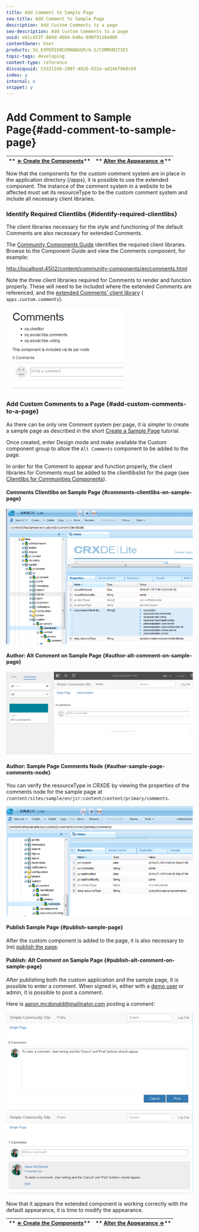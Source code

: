```yaml
---
title: Add Comment to Sample Page
seo-title: Add Comment to Sample Page
description: Add Custom Comments to a page
seo-description: Add Custom Comments to a page
uuid: e61cd53f-884d-46b6-b48e-090f9116e008
contentOwner: User
products: SG_EXPERIENCEMANAGER/6.5/COMMUNITIES
topic-tags: developing
content-type: reference
discoiquuid: 53321160-208f-4826-922a-ad246f960cb9
index: y
internal: n
snippet: y
---
```


# Add Comment to Sample Page{#add-comment-to-sample-page}

| ** [⇐ Create the Components](/communities/using/extend-create-components.md)** |** [Alter the Appearance ⇒](../../communities/using/extend-alter-appearance.md)** |
|---|---|

Now that the components for the custom comment system are in place in the application directory (/apps), it is possible to use the extended component. The instance of the comment system in a website to be affected must set its resourceType to be the custom comment system and include all necessary client libraries.

### Identify Required Clientlibs {#identify-required-clientlibs}

The client libraries necessary for the style and functioning of the default Comments are also necessary for extended Comments.

The [Community Components Guide](/communities/using/components-guide.md) identifies the required client libraries. Browse to the Component Guide and view the Comments component, for example:

[http://localhost:4502/content/community-components/en/comments.html](http://localhost:4502/content/community-components/en/comments.html)

Note the three client libraries required for Comments to render and function properly. These will need to be included where the extended Comments are referenced, and the [extended Comments' client library](/communities/using/extend-create-components.md#create-a-client-library-folder) ( `apps.custom.comments`).

![](assets/chlimage_1-80.png)

### Add Custom Comments to a Page {#add-custom-comments-to-a-page}

As there can be only one Comment system per page, it is simpler to create a sample page as described in the short [Create a Sample Page](/communities/using/create-sample-page.md) tutorial.

Once created, enter Design mode and make available the Custom component group to allow the `Alt Comments` component to be added to the page.

In order for the Comment to appear and function properly, the client libraries for Comments must be added to the clientlibslist for the page (see [Clientlibs for Communities Components](../../communities/using/clientlibs.md)).

#### Comments Clientlibs on Sample Page {#comments-clientlibs-on-sample-page}

![Comments Clientlibs on Sample Page](assets/chlimage_1-81.png)

#### Author: Alt Comment on Sample Page {#author-alt-comment-on-sample-page}

![Alt Comment on Sample Page](assets/chlimage_1-82.png)

#### Author: Sample Page Comments Node {#author-sample-page-comments-node}

You can verify the resourceType in CRXDE by viewing the properties of the comments node for the sample page at `/content/sites/sample/en/jcr:content/content/primary/comments`.

![](assets/chlimage_1-83.png)

#### Publish Sample Page {#publish-sample-page}

After the custom component is added to the page, it is also necessary to (re) [publish the page](../../communities/using/sites-console.md#publishing-the-site).

#### Publish: Alt Comment on Sample Page {#publish-alt-comment-on-sample-page}

After publishing both the custom application and the sample page, it is possible to enter a comment. When signed in, either with a [demo user](/communities/using/tutorials.md#demo-users) or admin, it is possible to post a comment.

Here is aaron.mcdonald@mailinator.com posting a comment:

![](assets/chlimage_1-84.png) ![](assets/chlimage_1-85.png)

Now that it appears the extended component is working correctly with the default appearance, it is time to modify the appearance.

| ** [⇐ Create the Components](/communities/using/extend-create-components.md)** |** [Alter the Appearance ⇒](../../communities/using/extend-alter-appearance.md)** |
|---|---|

